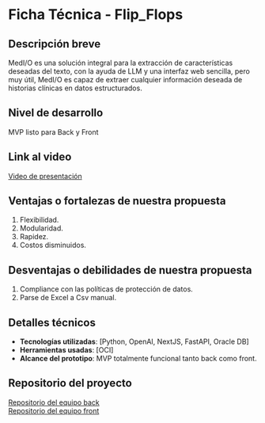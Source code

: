 # Ficha Técnica - Flip_Flops

## Descripción breve
MedI/O es una solución integral para la extracción de características deseadas del texto, con la ayuda de LLM y una interfaz web sencilla, pero muy útil, MedI/O es capaz de extraer cualquier información deseada de historias clínicas en datos estructurados. 

## Nivel de desarrollo
MVP listo para Back y Front

## Link al video
[Video de presentación](URL)

## Ventajas o fortalezas de nuestra propuesta
1. Flexibilidad.
2. Modularidad.
3. Rapidez.
4. Costos disminuidos.

## Desventajas o debilidades de nuestra propuesta
1. Compliance con las políticas de protección de datos.
2. Parse de Excel a Csv manual. 

## Detalles técnicos
- **Tecnologías utilizadas**: [Python, OpenAI, NextJS, FastAPI, Oracle DB]
- **Herramientas usadas**: [OCI]
- **Alcance del prototipo**: MVP totalmente funcional tanto back como front.


## Repositorio del proyecto
[Repositorio del equipo back](https://github.com/Jeanvaes/Back.INC.FlipFlops.co)
<br>
[Repositorio del equipo front](https://github.com/Jeanvaes/Front.INC.Fliflops.co)

